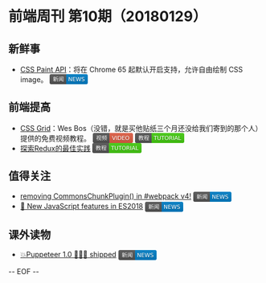 # 前端周刊 第10期（20180129）

## 新鲜事
- [CSS Paint API](https://developers.google.com/web/updates/2018/01/paintapi?utm_source=mife&utm_medium=article&utm_campaign=mifeweekly&utm_term=news)：将在 Chrome 65 起默认开启支持，允许自由绘制 CSS image。 <img valign="top" width="auto" height="20" src="./assets/news.svg" />

## 前端提高
- [CSS Grid](https://cssgrid.io/?utm_source=mife&utm_medium=article&utm_campaign=mifeweekly&utm_term=video)：Wes Bos（没错，就是买他贴纸三个月还没给我们寄到的那个人）提供的免费视频教程。 <img valign="top" width="auto" height="20" src="./assets/video.svg" /> <img valign="top" width="auto" height="20" src="./assets/tutorial.svg" />
- [探索Redux的最佳实践](http://www.10tiao.com/html/184/201704/2247485137/1.html) <img valign="top" width="auto" height="20" src="./assets/tutorial.svg" />


## 值得关注
- [removing CommonsChunkPlugin() in #webpack v4!](https://twitter.com/TheLarkInn/status/954838868569702400?utm_source=mife&utm_medium=article&utm_campaign=mifeweekly&utm_term=tutorial) <img valign="top" width="auto" height="20" src="./assets/news.svg" />
- [🎉 New JavaScript features in ES2018](https://twitter.com/mathias/status/956970099063189505?utm_source=mife&utm_medium=article&utm_campaign=mifeweekly&utm_term=tutorial) <img valign="top" width="auto" height="20" src="./assets/news.svg" />

## 课外读物
- [💥Puppeteer 1.0 🤹🏻‍♂️ shipped](https://twitter.com/ebidel/status/953306347067473922?utm_source=mife&utm_medium=article&utm_campaign=mifeweekly&utm_term=news) <img valign="top" width="auto" height="20" src="./assets/news.svg" />

-- EOF --